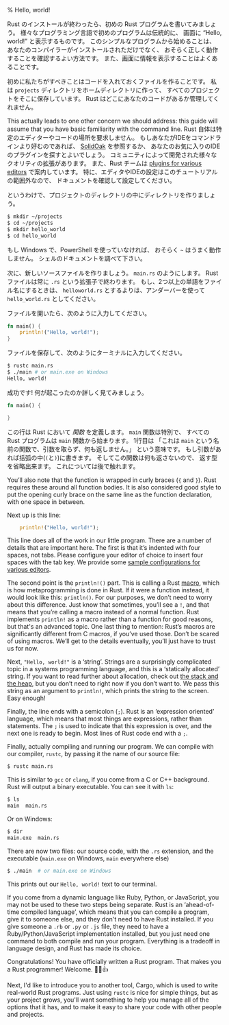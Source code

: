 % Hello, world!

Rust のインストールが終わったら、初めの Rust プログラムを書いてみましょう。
様々なプログラミング言語で初めのプログラムは伝統的に、
画面に “Hello, world!” と表示するものです。
このシンプルなプログラムから始めることは、
あなたのコンパイラーがインストールされただけでなく、
おそらく正しく動作することを確認するよい方法です。
また、画面に情報を表示することはよくあることです。

初めに私たちがすべきことはコードを入れておくファイルを作ることです。
私は `projects` ディレクトリをホームディレクトリに作って、
すべてのプロジェクトをそこに保存しています。
Rust はどこにあなたのコードがあるか管理してくれません。

This actually leads to one other concern we should address: this guide will
assume that you have basic familiarity with the command line.
Rust 自体は特定のエディターやコードの場所を要求しません。
もしあなたがIDEをコマンドラインより好むのであれば、
[SolidOak][solidoak] を参照するか、
あなたのお気に入りのIDEのプラグインを探すとよいでしょう。
コミュニティによって開発された様々なクオリティの拡張があります。
また、Rust チームは [plugins for various editors][plugins] で案内しています。
特に、エディタやIDEの設定はこのチュートリアルの範囲外なので、
ドキュメントを確認して設定してください。

[solidoak]: https://github.com/oakes/SolidOak
[plugins]: https://github.com/rust-lang/rust/blob/master/src/etc/CONFIGS.md

というわけで、プロジェクトのディレクトリの中にディレクトリを作りましょう。

```bash
$ mkdir ~/projects
$ cd ~/projects
$ mkdir hello_world
$ cd hello_world
```

もし Windows で、PowerShell を使っていなければ、
おそらく `~` はうまく動作しません。
シェルのドキュメントを調べて下さい。

次に、新しいソースファイルを作りましょう。
`main.rs` のようにします。
Rust ファイルは常に `.rs` という拡張子で終わります。
もし、2つ以上の単語をファイル名にするときは、
`helloworld.rs` とするよりは、アンダーバーを使って `hello_world.rs` としてください。

ファイルを開いたら、次のように入力してください。

```rust
fn main() {
    println!("Hello, world!");
}
```

ファイルを保存して、次のようにターミナルに入力してください。

```bash
$ rustc main.rs
$ ./main # or main.exe on Windows
Hello, world!
```

成功です! 何が起こったのか詳しく見てみましょう。

```rust
fn main() {

}
```

この行は Rust において *関数* を定義します。
`main` 関数は特別で、
すべての Rust プログラムは `main` 関数から始まります。
1行目は
「これは `main` という名前の関数で、引数を取らず、何も返しません。」
という意味です。
もし引数があれば括弧の中(`(`と`)`)に書きます。
そしてこの関数は何も返さないので、
返す型を省略出来ます。
これについては後で触れます。

You’ll also note that the function is wrapped in curly braces (`{` and `}`).
Rust requires these around all function bodies. It is also considered good
style to put the opening curly brace on the same line as the function
declaration, with one space in between.

Next up is this line:

```rust
    println!("Hello, world!");
```

This line does all of the work in our little program. There are a number of
details that are important here. The first is that it’s indented with four
spaces, not tabs. Please configure your editor of choice to insert four spaces
with the tab key. We provide some [sample configurations for various
editors][configs].

[configs]: https://github.com/rust-lang/rust/tree/master/src/etc/CONFIGS.md

The second point is the `println!()` part. This is calling a Rust [macro][macro],
which is how metaprogramming is done in Rust. If it were a function instead, it
would look like this: `println()`. For our purposes, we don’t need to worry
about this difference. Just know that sometimes, you’ll see a `!`, and that
means that you’re calling a macro instead of a normal function. Rust implements
`println!` as a macro rather than a function for good reasons, but that's an
advanced topic. One last thing to mention: Rust’s macros are significantly
different from C macros, if you’ve used those. Don’t be scared of using macros.
We’ll get to the details eventually, you’ll just have to trust us for now.

[macro]: macros.html

Next, `"Hello, world!"` is a ‘string’. Strings are a surprisingly complicated
topic in a systems programming language, and this is a ‘statically allocated’
string. If you want to read further about allocation, check out
[the stack and the heap][allocation], but you don’t need to right now if you
don’t want to. We pass this string as an argument to `println!`, which prints the
string to the screen. Easy enough!

[allocation]: the-stack-and-the-heap.html

Finally, the line ends with a semicolon (`;`). Rust is an ‘expression oriented’
language, which means that most things are expressions, rather than statements.
The `;` is used to indicate that this expression is over, and the next one is
ready to begin. Most lines of Rust code end with a `;`.

Finally, actually compiling and running our program. We can compile with our
compiler, `rustc`, by passing it the name of our source file:

```bash
$ rustc main.rs
```

This is similar to `gcc` or `clang`, if you come from a C or C++ background. Rust
will output a binary executable. You can see it with `ls`:

```bash
$ ls
main  main.rs
```

Or on Windows:

```bash
$ dir
main.exe  main.rs
```

There are now two files: our source code, with the `.rs` extension, and the
executable (`main.exe` on Windows, `main` everywhere else)

```bash
$ ./main  # or main.exe on Windows
```

This prints out our `Hello, world!` text to our terminal.

If you come from a dynamic language like Ruby, Python, or JavaScript,
you may not be used to these two steps being separate. Rust is an
‘ahead-of-time compiled language’, which means that you can compile a program,
give it to someone else, and they don't need to have Rust installed. If you
give someone a `.rb` or `.py` or `.js` file, they need to have a
Ruby/Python/JavaScript implementation installed, but you just need one command
to both compile and run your program. Everything is a tradeoff in language
design, and Rust has made its choice.

Congratulations! You have officially written a Rust program. That makes you a
Rust programmer! Welcome. 🎊🎉👍

Next, I'd like to introduce you to another tool, Cargo, which is used to write
real-world Rust programs. Just using `rustc` is nice for simple things, but as
your project grows, you'll want something to help you manage all of the options
that it has, and to make it easy to share your code with other people and
projects.
